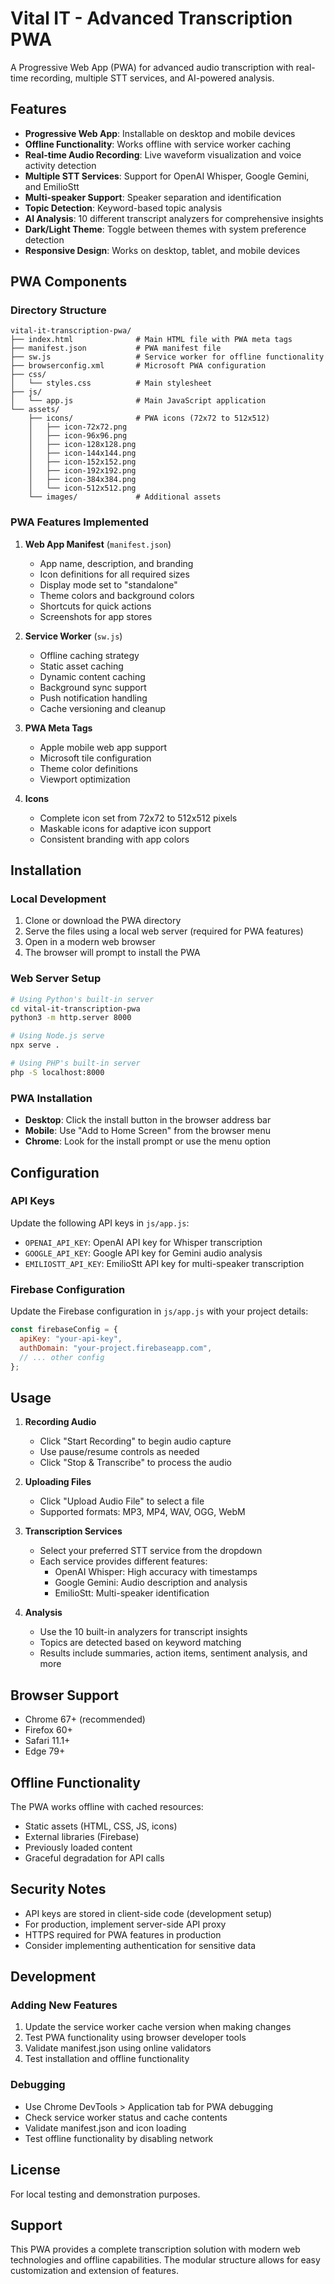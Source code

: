 # Vital IT - Advanced Transcription PWA

A Progressive Web App (PWA) for advanced audio transcription with real-time recording, multiple STT services, and AI-powered analysis.

## Features

- **Progressive Web App**: Installable on desktop and mobile devices
- **Offline Functionality**: Works offline with service worker caching
- **Real-time Audio Recording**: Live waveform visualization and voice activity detection
- **Multiple STT Services**: Support for OpenAI Whisper, Google Gemini, and EmilioStt
- **Multi-speaker Support**: Speaker separation and identification
- **Topic Detection**: Keyword-based topic analysis
- **AI Analysis**: 10 different transcript analyzers for comprehensive insights
- **Dark/Light Theme**: Toggle between themes with system preference detection
- **Responsive Design**: Works on desktop, tablet, and mobile devices

## PWA Components

### Directory Structure
```
vital-it-transcription-pwa/
├── index.html              # Main HTML file with PWA meta tags
├── manifest.json           # PWA manifest file
├── sw.js                   # Service worker for offline functionality
├── browserconfig.xml       # Microsoft PWA configuration
├── css/
│   └── styles.css          # Main stylesheet
├── js/
│   └── app.js              # Main JavaScript application
└── assets/
    ├── icons/              # PWA icons (72x72 to 512x512)
    │   ├── icon-72x72.png
    │   ├── icon-96x96.png
    │   ├── icon-128x128.png
    │   ├── icon-144x144.png
    │   ├── icon-152x152.png
    │   ├── icon-192x192.png
    │   ├── icon-384x384.png
    │   └── icon-512x512.png
    └── images/             # Additional assets
```

### PWA Features Implemented

1. **Web App Manifest** (`manifest.json`)
   - App name, description, and branding
   - Icon definitions for all required sizes
   - Display mode set to "standalone"
   - Theme colors and background colors
   - Shortcuts for quick actions
   - Screenshots for app stores

2. **Service Worker** (`sw.js`)
   - Offline caching strategy
   - Static asset caching
   - Dynamic content caching
   - Background sync support
   - Push notification handling
   - Cache versioning and cleanup

3. **PWA Meta Tags**
   - Apple mobile web app support
   - Microsoft tile configuration
   - Theme color definitions
   - Viewport optimization

4. **Icons**
   - Complete icon set from 72x72 to 512x512 pixels
   - Maskable icons for adaptive icon support
   - Consistent branding with app colors

## Installation

### Local Development
1. Clone or download the PWA directory
2. Serve the files using a local web server (required for PWA features)
3. Open in a modern web browser
4. The browser will prompt to install the PWA

### Web Server Setup
```bash
# Using Python's built-in server
cd vital-it-transcription-pwa
python3 -m http.server 8000

# Using Node.js serve
npx serve .

# Using PHP's built-in server
php -S localhost:8000
```

### PWA Installation
- **Desktop**: Click the install button in the browser address bar
- **Mobile**: Use "Add to Home Screen" from the browser menu
- **Chrome**: Look for the install prompt or use the menu option

## Configuration

### API Keys
Update the following API keys in `js/app.js`:
- `OPENAI_API_KEY`: OpenAI API key for Whisper transcription
- `GOOGLE_API_KEY`: Google API key for Gemini audio analysis
- `EMILIOSTT_API_KEY`: EmilioStt API key for multi-speaker transcription

### Firebase Configuration
Update the Firebase configuration in `js/app.js` with your project details:
```javascript
const firebaseConfig = {
  apiKey: "your-api-key",
  authDomain: "your-project.firebaseapp.com",
  // ... other config
};
```

## Usage

1. **Recording Audio**
   - Click "Start Recording" to begin audio capture
   - Use pause/resume controls as needed
   - Click "Stop & Transcribe" to process the audio

2. **Uploading Files**
   - Click "Upload Audio File" to select a file
   - Supported formats: MP3, MP4, WAV, OGG, WebM

3. **Transcription Services**
   - Select your preferred STT service from the dropdown
   - Each service provides different features:
     - OpenAI Whisper: High accuracy with timestamps
     - Google Gemini: Audio description and analysis
     - EmilioStt: Multi-speaker identification

4. **Analysis**
   - Use the 10 built-in analyzers for transcript insights
   - Topics are detected based on keyword matching
   - Results include summaries, action items, sentiment analysis, and more

## Browser Support

- Chrome 67+ (recommended)
- Firefox 60+
- Safari 11.1+
- Edge 79+

## Offline Functionality

The PWA works offline with cached resources:
- Static assets (HTML, CSS, JS, icons)
- External libraries (Firebase)
- Previously loaded content
- Graceful degradation for API calls

## Security Notes

- API keys are stored in client-side code (development setup)
- For production, implement server-side API proxy
- HTTPS required for PWA features in production
- Consider implementing authentication for sensitive data

## Development

### Adding New Features
1. Update the service worker cache version when making changes
2. Test PWA functionality using browser developer tools
3. Validate manifest.json using online validators
4. Test installation and offline functionality

### Debugging
- Use Chrome DevTools > Application tab for PWA debugging
- Check service worker status and cache contents
- Validate manifest.json and icon loading
- Test offline functionality by disabling network

## License

For local testing and demonstration purposes.

## Support

This PWA provides a complete transcription solution with modern web technologies and offline capabilities. The modular structure allows for easy customization and extension of features.

